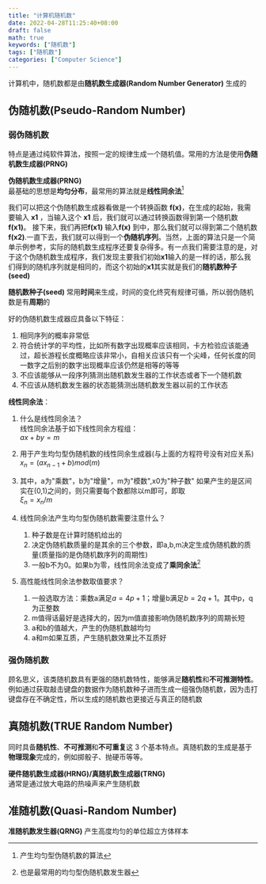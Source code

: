 ```yaml
---
title: "计算机随机数"
date: 2022-04-28T11:25:40+08:00
draft: false
math: true
keywords: ["随机数"]
tags: ["随机数"]
categories: ["Computer Science"]
---
```


计算机中，随机数都是由**随机数生成器(Random Number Generator)** 生成的
## 伪随机数(Pseudo-Random Number)
### 弱伪随机数
特点是通过纯软件算法，按照一定的规律生成一个随机值。常用的方法是使用**伪随机数生成器(PRNG)**

**伪随机数生成器(PRNG)**  
最基础的思想是**均匀分布**，最常用的算法就是**线性同余法**[^1]

我们可以把这个伪随机数生成器看做是一个转换函数 **f(x)**，在生成的起始，我需要输入 **x1** ，当输入这个 **x1** 后，我们就可以通过转换函数得到第一个随机数**f(x1)**。 接下来，我们再把**f(x1)** 输入**f(x)** 到中，那么我们就可以得到第二个随机数**f(x2)**.一直下去，我们就可以得到一个**伪随机序列**。当然，上面的算法只是一个简单示例参考，实际的随机数生成程序还要复杂得多。有一点我们需要注意的是，对于这个伪随机数生成程序，我们发现主要我们初始**x1**输入的是一样的话，那么我们得到的随机序列就是相同的，而这个初始的**x1**其实就是我们的**随机数种子(seed)**

**随机数种子(seed)** 常用**时间**来生成，时间的变化终究有规律可循，所以弱伪随机数是有**周期**的

好的伪随机数生成器应具备以下特征：
1. 相同序列的概率非常低
2. 符合统计学的平均性，比如所有数字出现概率应该相同，卡方检验应该能通过，超长游程长度概略应该非常小，自相关应该只有一个尖峰，任何长度的同一数字之后别的数字出现概率应该仍然是相等的等等
3. 不应该能够从一段序列猜测出随机数发生器的工作状态或者下一个随机数
4. 不应该从随机数发生器的状态能猜测出随机数发生器以前的工作状态

**线性同余法**：
1. 什么是线性同余法？  
    线性同余法基于如下线性同余方程组：  
    $ax+by=m$
    
2. 用于产生均匀型伪随机数的线性同余生成器(与上面的方程符号没有对应关系)  
    $x_n=(ax_{n-1}+b)mod(m)$
    
3. 其中，a为"乘数"，b为"增量"，m为"模数",x0为"种子数"
    如果产生的是区间实在(0,1)之间的，则只需要每个数都除以m即可，即取  
    $\xi_n=x_n/m$
    
4. 线性同余法产生均匀型伪随机数需要注意什么？  
    1. 种子数是在计算时随机给出的
    2. 决定伪随机数质量的是其余的三个参数，即a,b,m决定生成伪随机数的质量(质量指的是伪随机数序列的周期性)
    3. 一般b不为0。如果b为零，线性同余法变成了**乘同余法**[^2]

5. 高性能线性同余法参数取值要求？
    1. 一般选取方法：乘数a满足$a=4p+1$；增量b满足$b=2q+1$。其中p，q为正整数
    2. m值得话最好是选择大的，因为m值直接影响伪随机数序列的周期长短
    3. a和b的值越大，产生的伪随机数越均匀
    4. a和m如果互质，产生随机数效果比不互质好

### 强伪随机数
顾名思义，该类随机数具有更强的随机数特性，能够满足**随机性**和**不可推测特性**。例如通过获取敲击键盘的数据作为随机数种子进而生成一组强伪随机数，因为击打键盘存在不确定性，所以生成的随机数也更接近与真正的随机数

## 真随机数(TRUE Random Number)
同时具备**随机性**、**不可推测**和**不可重复**这 3 个基本特点。真随机数的生成是基于**物理现象**完成的，例如掷骰子、抛硬币等等。

**硬件随机数生成器(HRNG)/真随机数生成器(TRNG)**  
通常是通过放大电路的热噪声来产生随机数
## 准随机数(Quasi-Random Number)
**准随机数发生器(QRNG)** 产生高度均匀的单位超立方体样本

[^1]:产生均匀型伪随机数的算法
[^2]:也是最常用的均匀型伪随机数发生器
